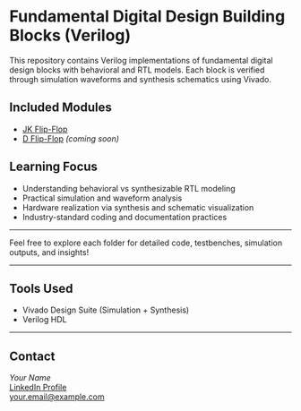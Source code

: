 
# Fundamental Digital Design Building Blocks (Verilog)

This repository contains Verilog implementations of fundamental digital design blocks with behavioral and RTL models. Each block is verified through simulation waveforms and synthesis schematics using Vivado.

## Included Modules

- [JK Flip-Flop](./JK_FlipFlop)  
- [D Flip-Flop](./D_FlipFlop) *(coming soon)*   

## Learning Focus

- Understanding behavioral vs synthesizable RTL modeling
- Practical simulation and waveform analysis
- Hardware realization via synthesis and schematic visualization
- Industry-standard coding and documentation practices

---

Feel free to explore each folder for detailed code, testbenches, simulation outputs, and insights!

---

## Tools Used

- Vivado Design Suite (Simulation + Synthesis)
- Verilog HDL

---

## Contact

*Your Name*  
[LinkedIn Profile](https://linkedin.com/in/yourprofile)  
your.email@example.com
